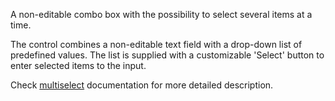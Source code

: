 A non-editable combo box with the possibility to select several items at a time.

The control combines a non-editable text field with a drop-down list of predefined values. The list is supplied with a customizable 'Select' button to enter selected items to the input. 

Check [multiselect](desktop/multiselect.md) documentation for more detailed description.

